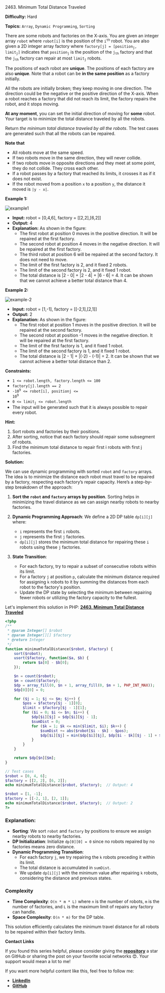 2463\. Minimum Total Distance Traveled

**Difficulty:** Hard

**Topics:** `Array`, `Dynamic Programming`, `Sorting`

There are some robots and factories on the X-axis. You are given an integer array `robot` where `robot[i]` is the position of the <code>i<sup>th</sup></code> robot. You are also given a 2D integer array factory where <code>factory[j] = [position<sub>j</sub>, limit<sub>j</sub>]</code> indicates that <code>position<sub>j</sub></code> is the position of the <code>j<sub>th</sub></code> factory and that the <code>j<sub>th</sub></code> factory can repair at most <code>limit<sub>j</sub></code> robots.

The positions of each robot are **unique**. The positions of each factory are also **unique**. Note that a robot can be **in the same position** as a factory initially.

All the robots are initially broken; they keep moving in one direction. The direction could be the negative or the positive direction of the X-axis. When a robot reaches a factory that did not reach its limit, the factory repairs the robot, and it stops moving.

**At any moment**, you can set the initial direction of moving for **some** robot. Your target is to minimize the total distance traveled by all the robots.

Return _the minimum total distance traveled by all the robots_. The test cases are generated such that all the robots can be repaired.

**Note that**

- All robots move at the same speed.
- If two robots move in the same direction, they will never collide.
- If two robots move in opposite directions and they meet at some point, they do not collide. They cross each other.
- If a robot passes by a factory that reached its limits, it crosses it as if it does not exist.
- If the robot moved from a position `x` to a position `y`, the distance it moved is `|y - x|`.


**Example 1:**

![example1](https://assets.leetcode.com/uploads/2022/09/15/example1.jpg)

- **Input:** robot = [0,4,6], factory = [[2,2],[6,2]]
- **Output:** 4
- **Explanation:** As shown in the figure:
  - The first robot at position 0 moves in the positive direction. It will be repaired at the first factory.
  - The second robot at position 4 moves in the negative direction. It will be repaired at the first factory.
  - The third robot at position 6 will be repaired at the second factory. It does not need to move.
  - The limit of the first factory is 2, and it fixed 2 robots.
  - The limit of the second factory is 2, and it fixed 1 robot.
  - The total distance is |2 - 0| + |2 - 4| + |6 - 6| = 4. It can be shown that we cannot achieve a better total distance than 4.

**Example 2:**

![example-2](https://assets.leetcode.com/uploads/2022/09/15/example-2.jpg)

- **Input:** robot = [1,-1], factory = [[-2,1],[2,1]]
- **Output:** 2
- **Explanation:** As shown in the figure:
  - The first robot at position 1 moves in the positive direction. It will be repaired at the second factory.
  - The second robot at position -1 moves in the negative direction. It will be repaired at the first factory.
  - The limit of the first factory is 1, and it fixed 1 robot.
  - The limit of the second factory is 1, and it fixed 1 robot.
  - The total distance is |2 - 1| + |(-2) - (-1)| = 2. It can be shown that we cannot achieve a better total distance than 2.


**Constraints:**

- `1 <= robot.length, factory.length <= 100`
- `factory[j].length == 2`
- <code>-10<sup>9</sup> <= robot[i], positionj <= 10<sup>9</sup></code>
- <code>0 <= limit<sub>j</sub> <= robot.length</code>
- The input will be generated such that it is always possible to repair every robot.


**Hint:**
1. Sort robots and factories by their positions.
2. After sorting, notice that each factory should repair some subsegment of robots.
3. Find the minimum total distance to repair first i robots with first j factories.



**Solution:**

We can use dynamic programming with sorted `robot` and `factory` arrays. The idea is to minimize the distance each robot must travel to be repaired by a factory, respecting each factory’s repair capacity. Here’s a step-by-step breakdown of the approach:

1. **Sort the `robot` and `factory` arrays by position**. Sorting helps in minimizing the travel distance as we can assign nearby robots to nearby factories.

2. **Dynamic Programming Approach**: We define a 2D DP table `dp[i][j]` where:
   - `i` represents the first `i` robots.
   - `j` represents the first `j` factories.
   - `dp[i][j]` stores the minimum total distance for repairing these `i` robots using these `j` factories.

3. **State Transition**:
   - For each factory, try to repair a subset of consecutive robots within its limit.
   - For a factory `j` at position `p`, calculate the minimum distance required for assigning `k` robots to it by summing the distances from each robot to the factory's position.
   - Update the DP state by selecting the minimum between repairing fewer robots or utilizing the factory capacity to the fullest.

Let's implement this solution in PHP: **[2463. Minimum Total Distance Traveled](https://github.com/mah-shamim/leet-code-in-php/tree/main/algorithms/002463-minimum-total-distance-traveled/solution.php)**

```php
<?php
/**
 * @param Integer[] $robot
 * @param Integer[][] $factory
 * @return Integer
 */
function minimumTotalDistance($robot, $factory) {
    sort($robot);
    usort($factory, function($a, $b) {
        return $a[0] - $b[0];
    });

    $n = count($robot);
    $m = count($factory);
    $dp = array_fill(0, $n + 1, array_fill(0, $m + 1, PHP_INT_MAX));
    $dp[0][0] = 0;

    for ($j = 1; $j <= $m; $j++) {
        $pos = $factory[$j - 1][0];
        $limit = $factory[$j - 1][1];
        for ($i = 0; $i <= $n; $i++) {
            $dp[$i][$j] = $dp[$i][$j - 1];
            $sumDist = 0;
            for ($k = 1; $k <= min($limit, $i); $k++) {
                $sumDist += abs($robot[$i - $k] - $pos);
                $dp[$i][$j] = min($dp[$i][$j], $dp[$i - $k][$j - 1] + $sumDist);
            }
        }
    }

    return $dp[$n][$m];
}

// Test cases
$robot = [0, 4, 6];
$factory = [[2, 2], [6, 2]];
echo minimumTotalDistance($robot, $factory);  // Output: 4

$robot = [1, -1];
$factory = [[-2, 1], [2, 1]];
echo minimumTotalDistance($robot, $factory);  // Output: 2
?>
```

### Explanation:

- **Sorting**: We sort `robot` and `factory` by positions to ensure we assign nearby robots to nearby factories.
- **DP Initialization**: Initialize `dp[0][0] = 0` since no robots repaired by no factories means zero distance.
- **Dynamic Programming Transition**:
   - For each factory `j`, we try repairing the `k` robots preceding it within its limit.
   - The total distance is accumulated in `sumDist`.
   - We update `dp[i][j]` with the minimum value after repairing `k` robots, considering the distance and previous states.

### Complexity
- **Time Complexity**: `O(n * m * L)` where `n` is the number of robots, `m` is the number of factories, and `L` is the maximum limit of repairs any factory can handle.
- **Space Complexity**: `O(n * m)` for the DP table.

This solution efficiently calculates the minimum travel distance for all robots to be repaired within their factory limits.

**Contact Links**

If you found this series helpful, please consider giving the **[repository](https://github.com/mah-shamim/leet-code-in-php)** a star on GitHub or sharing the post on your favorite social networks 😍. Your support would mean a lot to me!

If you want more helpful content like this, feel free to follow me:

- **[LinkedIn](https://www.linkedin.com/in/arifulhaque/)**
- **[GitHub](https://github.com/mah-shamim)**
